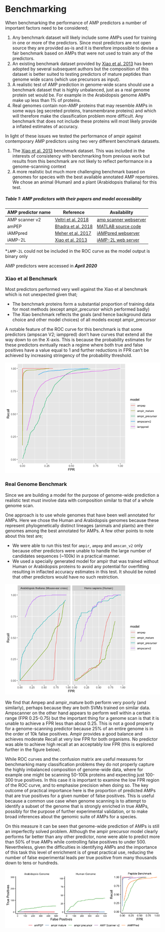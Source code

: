Benchmarking
================

When benchmarking the performance of AMP predictors a number of
important factors need to be considered;

1.  Any benchmark dataset will likely include some AMPs used for
    training in one or more of the predictors. Since most predictors are
    not open source they are provided as-is and it is therefore
    impossible to devise a fair benchmark based on AMPs that were not
    used to train any of the predictors.
2.  An existing benchmark dataset provided by [Xiao et
    al. 2013](https://doi.org/10.1016/j.ab.2013.01.019) has been
    adopted by several subsequent authors but the composition of this
    dataset is better suited to testing predictors of mature peptides
    than genome wide scans (which use precursors as input).
3.  A realistic test of AMP prediction in genome-wide scans should use a
    benchmark dataset that is highly unbalanced, just as a real genome
    protein set would be. For example in the Arabidopsis genome AMPs
    make up less than 1% of proteins.  
4.  Real genomes contain non-AMP proteins that may resemble AMPs in some
    ways (eg secreted proteins, transmembrane proteins) and which will
    therefore make the classification problem more difficult. Any
    benchmark that does not include these proteins will most likely
    provide a inflated estimates of accuracy.

In light of these issues we tested the performance of ampir against
contemporary AMP predictors using two very different benchmark datasets.

1.  The [Xiao et al. 2013](https://doi.org/10.1016/j.ab.2013.01.019)
    benchmark dataset. This was included in the interests of consistency
    with benchmarking from previous work but results from this benchmark
    are not likely to reflect performance in a genome-scanning context
2.  A more realistic but much more challenging benchmark based on
    genomes for species with the best available annotated AMP
    repertoires. We chose an animal (Human) and a plant (Arabidopsis
    thaliana) for this
test.

##### Table 1: AMP predictors with their papers and model accessiblity

| AMP predictor name | Reference                                                           | Availability                                                                          |
| ------------------ | ------------------------------------------------------------------- | ------------------------------------------------------------------------------------- |
| AMP scanner v2     | [Veltri et al. 2018](https://doi.org/10.1093/bioinformatics/bty179) | [amp scanner webserver](https://www.dveltri.com/ascan/v2/ascan.html)                  |
| amPEP              | [Bhadra et al. 2018](https://doi.org/10.1038/s41598-018-19752-w)    | [MATLAB source code](https://sourceforge.net/projects/axpep/files/AmPEP_MATLAB_code/) |
| iAMPpred           | [Meher et al. 2017](https://doi.org/10.1038/srep42362)              | [iAMPpred webserver](http://cabgrid.res.in:8080/amppred/)                             |
| iAMP-2L            | [Xiao et al. 2013](https://doi.org/10.1016/j.ab.2013.01.019)        | [iAMP-2L web server](http://www.jci-bioinfo.cn/iAMP-2L)                               |

\*`iAMP-2L` could not be included in the ROC curve as the model output
is binary only

AMP predictors were accessed in ***April 2020***

### Xiao et al Benchmark

Most predictors performed very well against the Xiao et al benchmark
which is not unexpected given that;

  - The benchmark proteins form a substantial proportion of training
    data for most methods (except ampir\_precursor which performed
    badly)
  - The Xiao benchmark reflects the goals (and hence background data
    choice and other model choices) of all models except
    ampir\_precursor

A notable feature of the ROC curve for this benchmark is that some
predictors (ampscan V2; iamppred) don’t have curves that extend all the
way down to on the X-axis. This is because the probability estimates for
these predictors evntually reach a regime where both true and false
positives have a value equal to 1 and further reductions in FPR can’t be
achieved by increasing stringency of the probability threshold.

![](05_benchmark_files/figure-gfm/unnamed-chunk-8-1.png)<!-- -->

### Real Genome Benchmark

Since we are building a model for the purpose of genome-wide prediction
a realistic test must involve data with composition similar to that of a
whole genome scan.

One approach is to use whole genomes that have been well annotated for
AMPs. Here we chose the Human and Arabidopsis genomes because these
represent phylogenetically distinct lineages (animals and plants) are
their genomes among the best annotated for AMPs. A few other points to
note about this test are;

  - We were able to run this test for `ampir`, `ampep` and `amscan_v2`
    only because other predictors were unable to handle the large number
    of candidates sequences (~100k) in a practical manner.
  - We used a specially generated model for ampir that was trained
    without Human or Arabidopsis proteins to avoid any potential for
    overfitting resulting in inflacted accuracy estimates in this test.
    It should be noted that other predictors would have no such
    restriction.

![](05_benchmark_files/figure-gfm/unnamed-chunk-13-1.png)<!-- -->

We find that Ampep and ampir\_mature both perform very poorly (and
similarly), perhaps because they are both SVMs trained on similar data.
Ampscanner on the other hand appears to perform well within a certain
range (FPR 0.25-0.75) but the important thing for a genome scan is that
it is unable to achieve a FPR less than about 0.25. This is not a good
property for a genome-scanning predictor because 25% of an entire genome
is in the order of 10k false positives. Ampir provides a good balance
and achieves moderate Recall at very low FPR for both organisms. No
predictor was able to achieve high recall at an acceptably low FPR (this
is explored further in the figure below).

While ROC curves and the confusion matrix are useful measures for
benchmarking many classification problems they do not properly capture
the highly imbalanced composition of genome-wide data, where for example
one might be scanning 50-100k proteins and expecting just 100-300 true
positives. In this case it is important to examine the low FPR region of
the ROC curve, and to emphasise precision when doing so. The key outcome
of practical importance here is the proportion of predicted AMPs that
are true positives for a given number of false positives. This is useful
because a common use case when genome scanning is to attempt to identify
a subset of the genome that is strongly enriched in true AMPs, possibly
for the purpose of further experimental validation, or to make broad
inferences about the genomic suite of AMPs for a species.

On this measure it can be seen that genome-wide prediction of AMPs is
still an imperfectly solved problem. Although the ampir precursor model
clearly performs far better than any other predictor, none were able to
predict more than 50% of true AMPs while controlling false positives to
under 500. Nevertheless, given the difficulties in identifying AMPs and
the importance of this task this level of enrichment is of great
practical use, reducing the number of false experimental leads per true
positive from many thousands down to tens or hundreds.

![](05_benchmark_files/figure-gfm/unnamed-chunk-14-1.png)<!-- -->
